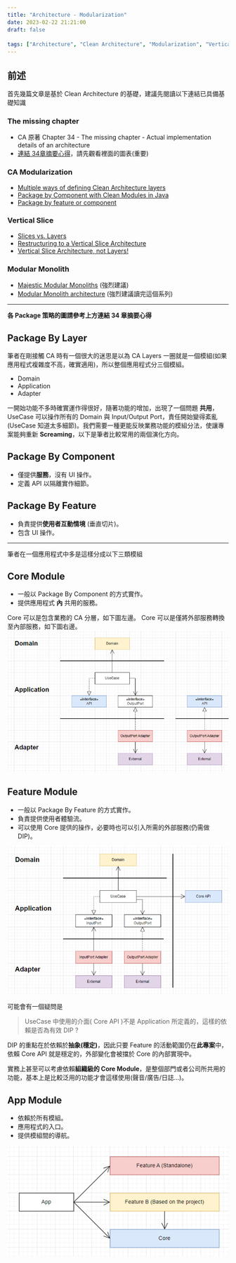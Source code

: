 ```yaml
---
title: "Architecture - Modularization"
date: 2023-02-22 21:21:00
draft: false

tags: ["Architecture", "Clean Architecture", "Modularization", "Vertical Slice", "Modular Monolith"]
---
```


## 前述
首先幾篇文章是基於 Clean Architecture 的基礎，建議先閱讀以下連結已具備基礎知識

### The missing chapter
- CA 原著 Chapter 34 - The missing chapter - Actual implementation details of an architecture 
- [連結 34章摘要心得](https://github.com/serodriguez68/clean-architecture/blob/master/part-6-details.md#chapter-34---the-missing-chapter---actual-implementation-details-of-an-architecture)，請先觀看裡面的圖表(重要)

### CA Modularization
- [Multiple ways of defining Clean Architecture layers](https://proandroiddev.com/multiple-ways-of-defining-clean-architecture-layers-bbb70afa5d4a)
- [Package by Component with Clean Modules in Java](https://blog.ttulka.com/package-by-component-with-clean-modules-in-java/)
- [Package by feature or component](https://learning-notes.mistermicheels.com/architecture-design/reference-architectures/package-by-feature-or-component/)

### Vertical Slice
- [Slices vs. Layers](https://www.betterask.erni/news-room/slices-vs-layers/)
- [Restructuring to a Vertical Slice Architecture](https://codeopinion.com/restructuring-to-a-vertical-slice-architecture/?fbclid=IwAR0Ek5KW6_MWQ9K5Rxv6P5BpqatHs5tsjfHZ_B9GZmrkd3YaBoH-HHuNZE4)
- [Vertical Slice Architecture, not Layers!](https://www.youtube.com/watch?v=L2Wnq0ChAIA)

### Modular Monolith
- [Majestic Modular Monoliths](https://lukashajdu.com/post/majestic-modular-monolith/) (強烈建議)
- [Modular Monolith architecture](https://www.kamilgrzybek.com/design/modular-monolith-primer/) (強烈建議讀完這個系列)

-------
**各 Package 策略的圖請參考上方連結 34 章摘要心得**

## Package By Layer
筆者在剛接觸 CA 時有一個很大的迷思是以為 CA Layers 一圈就是一個模組(如果應用程式複雜度不高，確實適用)，所以整個應用程式分三個模組。
- Domain
- Application
- Adapter

一開始功能不多時確實運作得很好，隨著功能的增加，出現了一個問題 **共用**，UseCase 可以操作所有的 Domain 與 Input/Output Port，責任開始變得紊亂(UseCase 知道太多細節)。我們需要一種更能反映業務功能的模組分法，使讓專案能夠重新 **Screaming**，以下是筆者比較常用的兩個演化方向。

## Package By Component
- 僅提供**服務**，沒有 UI 操作。
- 定義 API 以隔離實作細節。

## Package By Feature
- 負責提供**使用者互動情境** (垂直切片)。
- 包含 UI 操作。

--------
筆者在一個應用程式中多是這樣分成以下三類模組

## Core Module
- 一般以 Package By Component 的方式實作。
- 提供應用程式 **內** 共用的服務。

Core 可以是包含業務的 CA 分層，如下圖左邊。
Core 可以是僅將外部服務轉換至內部服務，如下圖右邊。
![Core Module](/images/CoreModule.png)

## Feature Module
- 一般以 Package By Feature 的方式實作。
- 負責提供使用者體驗流。
- 可以使用 Core 提供的操作，必要時也可以引入所需的外部服務(仍需做 DIP)。

![Feature Module](/images/FeatureModule.png)

可能會有一個疑問是 
> UseCase 中使用的介面( Core API )不是 Application 所定義的，這樣的依賴是否為有效 DIP ? 

DIP 的重點在於依賴於**抽象(穩定)**，因此只要 Feature 的活動範圍仍在**此專案**中，依賴 Core API 就是穩定的，外部變化會被擋於 Core 的內部實現中。

實務上甚至可以考慮依賴**組織級的 Core Module**，是整個部門或者公司所共用的功能，基本上是比較泛用的功能才會這樣使用(聲音/廣告/日誌...)。

## App Module
- 依賴於所有模組。
- 應用程式的入口。
- 提供模組間的導航。

![App Module](/images/AppModule.png)